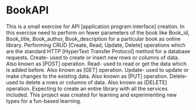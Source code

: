 # BookAPI


This is a small exercise for API [application program interface] creation. 
In this exercise need to perform on fewer parameters of the book like Book_id, Book_title, Book_author, Book_description for a particular book as online library.
Performing CRUD [Create, Read, Update, Delete] operations which are the standard HTTP [HyperText Transfer Protocol] method for a database requests. 
Create- used to create or insert new rows or columns of data. Also known as [POST] operation.
Read- used to read or get the data which is added before. Also known as [GET] operation.
Update- used to update or make changes to the existing data. Also known as [PUT] operation.
Delete- used to delete a rows or columns of data. Also known as [DELETE] operation.
Expecting to create an entire library with all the services included.
This project was created for learning and experimenting new types for a fun-based learning.
